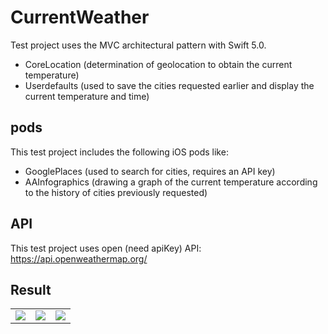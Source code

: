 # CurrentWeather
Test project uses the MVС architectural pattern with Swift 5.0.
  - CoreLocation (determination of geolocation to obtain the current temperature)
  - Userdefaults (used to save the cities requested earlier and display the current temperature and time)
## pods
This test project includes the following iOS pods like:
  - GooglePlaces (used to search for cities, requires an API key)
  - AAInfographics (drawing a graph of the current temperature according to the history of cities previously requested)
## API
This test project uses open (need apiKey) API: https://api.openweathermap.org/

## Result

<table>
  <tr>
    <td>
      <img src="https://raw.githubusercontent.com/rusellkhx/Images/main/CurrencyWeatherForCity2.png"/>
    </td>
    <td>
      <img src="https://raw.githubusercontent.com/rusellkhx/Images/main/HistoryWeatherForCity.png"/>
    </td>
    <td>
      <img src="https://raw.githubusercontent.com/rusellkhx/Images/main/HistoryCurrencyWeatherForCity_funcDelete.png"/>
    </td>
  </tr>
</table>




